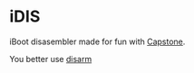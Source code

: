 # iDIS

iBoot disasembler made for fun with [Capstone](http://www.capstone-engine.org/).

You better use [disarm](http://newosxbook.com/tools/disarm.html)
